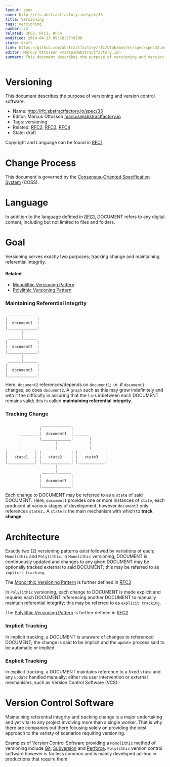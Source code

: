 ```yaml
---
layout: spec
name: http://rfc.abstractfactory.io/spec/33
title: Versioning
tags: versioning
number: 33
related: RFC2, RFC3, RFC4
modified: 2014-04-13 09:16:27+0100
state: draft
link: https://github.com/abstractfactory/rfc/blob/master/spec/spec33.md
editor: Marcus Ottosson <marcus@abstractfactory.io>
summary: This document describes the purpose of versioning and version control software.
---
```


# Versioning

This document describes the purpose of versioning and version control software.

* Name: http://rfc.abstractfactory.io/spec/33
* Editor: Marcus Ottosson <marcus@abstractfactory.io>
* Tags: versioning
* Related: [RFC2](http://rfc.abstractfactory.io/spec/2), [RFC3](http://rfc.abstractfactory.io/spec/3), [RFC4](http://rfc.abstractfactory.io/spec/4)
* State: draft

Copyright and Language can be found in [RFC1](http://rfc.abstractfactory.io/spec/1)

# Change Process

This document is governed by the [Consensus-Oriented Specification System](http://www.digistan.org/spec:1/COSS) (COSS).

# Language

In addition to the language defined in [RFC1](http://rfc.abstractfactory.io/spec/1), DOCUMENT refers to any digital content, including but not limited to files and folders.

# Goal

Versioning serves exactly two purposes; tracking change and maintaining referential integrity.

#### Related

* [Monolithic Versioning Pattern][]
* [Polylithic Versioning Pattern][]

### Maintaining Referential Integrity

```python
 _____________
|             |
|  document1  |
|_____________|
       |
 ______|______
|             |
|  document2  |
|_____________|
       |
 ______|______
|             |
|  document3  |
|_____________|

```

Here, `document2` references/depends on `document1`; i.e. if `document1` changes, so does `document2`. A `graph` such as this may grow indefinitely and with it the difficulty in assuring that the `link` inbetween each DOCUMENT remains valid; this is called **maintaining referential integrity**.

### Tracking Change

```python
                _____________
               |             |
       ________|  document1  |_______ 
      |        |_____________|       |
      |               |              |
 _____|______   ______|______   _____|______
|            | |             | |            |
|   state1   | |   state2    | |   state3   |
|____________| |_____________| |____________|
                      |
                ______|______
               |             |
               |  document3  |
               |_____________|

```

Each change to DOCUMENT may be referred to as a `state` of said DOCUMENT. Here, `document1` provides one or more instances of `state`, each produced at various stages of development, however `document3` only references `state2`.. A `state` is the main mechanism with which to **track change**.

# Architecture

Exactly two (2) versioning patterns exist followed by variations of each; `Monolithic` and `Polylithic`. In `Monolithic` versioning, DOCUMENT is continuously updated and changes to any given DOCUMENT may be optionally tracked external to said DOCUMENT; this may be referred to as `implicit tracking`.

The [Monolithic Versioning Pattern][] is further defined in [RFC3](http://rfc.abstractfactory.io/spec/3)

In `Polylithic` versioning, each change to DOCUMENT is made explicit and requires each DOCUMENT referencing another DOCUMENT to manually maintain referential integrity; this may be referred to as `explicit tracking`.

The [Polylithic Versioning Pattern][] is further defined in [RFC2](http://rfc.abstractfactory.io/spec/2)

### Implicit Tracking

In implicit tracking, a DOCUMENT is unaware of changes to referenced DOCUMENT; the change is said to be implicit and the `update` process said to be automatic or implied.

### Explicit Tracking

In explicit tracking, a DOCUMENT maintains reference to a fixed `state` and any `update` handled manually; either via user intervention or external mechanisms, such as Version Control Software (VCS).

# Version Control Software

Maintaining referential integrity and tracking change is a major undertaking and yet vital to any project involving more than a single worker. That is why there are companies out there focusing solely on providing the best approach to the variety of scenarios requiring versioning.

Examples of Version Control Software providing a `Monolithic` method of versioning include [Git][], [Subversion][] and [Perforce][]. `Polylithic` version control software however is far less common and is mainly developed ad-hoc in productions that require them.

[Git]:http://git-scm.com/
[Subversion]: http://subversion.apache.org/
[Perforce]: http://www.perforce.com/
[Monolithic Versioning Pattern]: http://rfc.abstractfactory.io/spec/3
[Polylithic Versioning Pattern]: http://rfc.abstractfactory.io/spec/2
